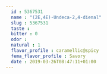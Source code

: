 ```yaml
---
  id : 5367531
  name : "(2E,4E)-Undeca-2,4-dienal"
  slug : 5367531
  taste : 
  bitter : 0
  odor : 
  natural : 1
  flavor_profile : caramellic@spicy
  fema_flavor_profile : Savory
  date : 2019-03-26T08:47:11+01:00
---
```



